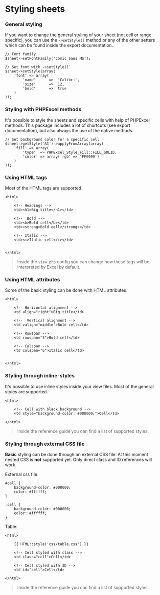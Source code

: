 # Styling sheets

### General styling

If you want to change the general styling of your sheet (not cell or range specific), you can use the `->setStyle()` method or any of the other setters which can be found inside the export documentation.

    // Font family
    $sheet->setFontFamily('Comic Sans MS');

    // Set font with ->setStyle()`
    $sheet->setStyle(array(
        'font' => array(
            'name'      =>  'Calibri',
            'size'      =>  12,
            'bold'      =>  true
        )
    ));

### Styling with PHPExcel methods

It's possible to style the sheets and specific cells with help of PHPExcel methods. This package includes a lot of shortcuts (see export documentation), but also always the use of the native methods.

    // Set background color for a specific cell
    $sheet->getStyle('A1')->applyFromArray(array(
        'fill' => array(
            'type'  => PHPExcel_Style_Fill::FILL_SOLID,
            'color' => array('rgb' => 'FF0000')
        )
    ));

### Using HTML tags

Most of the HTML tags are supported.

    <html>

        <!-- Headings -->
        <td><h1>Big title</h1></td>

        <!--  Bold -->
        <td><b>Bold cell</b></td>
        <td><strong>Bold cell</strong></td>

        <!-- Italic -->
        <td><i>Italic cell</i></td>


    </html>

> Inside the `view.php` config you can change how these tags will be interpreted by Excel by default.

### Using HTML attributes

Some of the basic styling can be done with HTML attributes.

    <html>

        <!-- Horizontal alignment -->
        <td align="right">Big title</td>

        <!--  Vertical alignment -->
        <td valign="middle">Bold cell</td>

        <!-- Rowspan -->
        <td rowspan="3">Bold cell</td>

        <!-- Colspan -->
        <td colspan="6">Italic cell</td>


    </html>

### Styling through inline-styles

It's possible to use inline styles inside your view files. Most of the general styles are supported.

    <html>

        <!-- Cell with black background -->
        <td style="background-color: #000000;">Cell</td>

    </html>

> Inside the reference guide you can find a list of supported styles.

### Styling through external CSS file

**Basic** styling can be done through an external CSS file.
At this moment nested CSS is **not** supported yet. Only direct class and ID references will work.

External css file:

    #cell {
        background-color: #000000;
        color: #ffffff;
    }

    .cell {
        background-color: #000000;
        color: #ffffff;
    }

Table:

    <html>

        {{ HTML::style('css/table.css') }}

        <!-- Cell styled with class -->
        <td class="cell">Cell</td>

        <!-- Cell styled with ID -->
        <td id="cell">Cell</td>

    </html>

> Inside the reference guide you can find a list of supported styles.